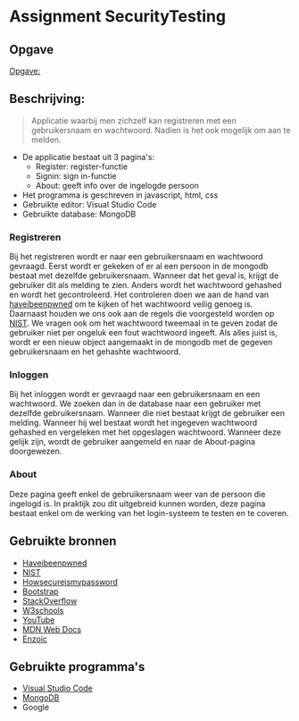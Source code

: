 # Assignment SecurityTesting

## Opgave
[Opgave:](https://apwt.gitbook.io/software-security/assignment/000general/003assignment3)

## Beschrijving:
> Applicatie waarbij men zichzelf kan registreren met een gebruikersnaam en wachtwoord. Nadien is het ook mogelijk om aan te melden.
- De applicatie bestaat uit 3 pagina's:
  - Register: register-functie
  - Signin: sign in-functie
  - About: geeft info over de ingelogde persoon
- Het programma is geschreven in javascript, html, css
- Gebruikte editor: Visual Studio Code
- Gebruikte database: MongoDB

### Registreren
Bij het registreren wordt er naar een gebruikersnaam en wachtwoord gevraagd. Eerst wordt er gekeken of er al een persoon in de mongodb bestaat met dezelfde gebruikersnaam. Wanneer dat het geval is, krijgt de gebruiker dit als melding te zien. Anders wordt het wachtwoord gehashed en wordt het gecontroleerd. Het controleren doen we aan de hand van [haveibeenpwned](https://haveibeenpwned.com/) om te kijken of het wachtwoord veilig genoeg is. Daarnaast houden we ons ook aan de regels die voorgesteld worden op [NIST](https://pages.nist.gov/800-63-3/sp800-63b.html). We vragen ook om het wachtwoord tweemaal in te geven zodat de gebruiker niet per ongeluk een fout wachtwoord ingeeft. Als alles juist is, wordt er een nieuw object aangemaakt in de mongodb met de gegeven gebruikersnaam en het gehashte wachtwoord.

### Inloggen
Bij het inloggen wordt er gevraagd naar een gebruikersnaam en een wachtwoord. We zoeken dan in de database naar een gebruiker met dezelfde gebruikersnaam. Wanneer die niet bestaat krijgt de gebruiker een melding. Wanneer hij wel bestaat wordt het ingegeven wachtwoord gehashed en vergeleken met het opgeslagen wachtwoord. Wanneer deze gelijk zijn, wordt de gebruiker aangemeld en naar de About-pagina doorgewezen.

### About
Deze pagina geeft enkel de gebruikersnaam weer van de persoon die ingelogd is. In praktijk zou dit uitgebreid kunnen worden, deze pagina bestaat enkel om de werking van het login-systeem te testen en te coveren.

## Gebruikte bronnen
- [Haveibeenpwned](https://haveibeenpwned.com/)
- [NIST](https://pages.nist.gov/800-63-3/sp800-63b.html)
- [Howsecureismypassword](https://howsecureismypassword.net/)
- [Bootstrap](https://getbootstrap.com/)
- [StackOverflow](https://stackoverflow.com/)
- [W3schools](https://www.w3schools.com/)
- [YouTube](https://www.youtube.com/)
- [MDN Web Docs](https://developer.mozilla.org/nl/)
- [Enzoic](https://www.enzoic.com/docs-passwords-api/)

## Gebruikte programma's
- [Visual Studio Code](https://code.visualstudio.com/)
- [MongoDB](https://www.mongodb.com/)
- Google
